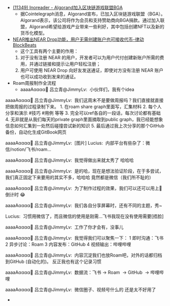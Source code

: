 - [(11349) Inoreader - Algorand加入区块链游戏联盟BGA](https://www.inoreader.com/article/3a9c6e786a2c4f5a-algorandbga)
    - 据Cointelegraph消息，Algorand宣布，已加入区块链游戏联盟（BGA）。Algorand表示，该公司将作为会员和支持赞助商向BGA捐款。通过加入联盟，Algorand希望给游戏产业带来一些利好，其中包括创建NFT以及新的货币化模型。
- [NEAR推出NEAR Drop功能，用户无需创建账户也可接收代币-律动BlockBeats](https://www.theblockbeats.com/news/17692)
    - 这个工具有两个主要的作用：
    1. 对于没有注册 NEAR 的用户，开发者可以为用户代付创建新账户所需的费用，并通过链接和提示让用户轻松注册；
    2. 用户可使用 NEAR Drop 向好友发送通证，即使对方没有注册 NEAR 账户也可以成功收到发来的通证。
- Roam周报制作全流程
    - aaaaAαααα🐣 吕立青@JimmyLv: 
小伙伴们，我有个idea

aaaaAαααα🐣 吕立青@JimmyLv: 
我们这周末不是要做周报吗？我们直接就直接把做周报的过程录制下来。
1. 在roam share graph里面写，汇集材料
2. 每个人分享和演示 #技巧 #用例 等等
3. 完全可以ref各自的一段话，每次讨论都有基础
4. 无非就是从我们每天的private graph里面摘取到public graph，我已经能想象信息如何汇集到一处然后碰撞尝试新的知识
5. 最后通过我上次分享的那个GitHub备份，自动化生成GitBook网页

aaaaAαααα🐣 吕立青@JimmyLv: 
[图片]
Lucius: 
内部平台有些杂了：微信/notion/飞书/roam...

aaaaAαααα🐣 吕立青@JimmyLv: 
我觉得做出来就太秀了 哈哈哈

aaaaAαααα🐣 吕立青@JimmyLv: 
是的哈，现在是想法验证阶段，在于多尝试，我们真正固定下来要用的其实不多，哈哈哈 竟然都是微信（我们所不耻的）

aaaaAαααα🐣 吕立青@JimmyLv: 
为了制作过程的效果，我们可以还可以用上🍅倒计时 😂

aaaaAαααα🐣 吕立青@JimmyLv: 
我们各自分享屏幕时，还有不同的主题，秀~

Lucius: 
习惯用微信了，而且微信的使用是刚需...飞书我现在没有使用需要[捂脸]

aaaaAαααα🐣 吕立青@JimmyLv: 
工作了你才会有，没事儿

aaaaAαααα🐣 吕立青@JimmyLv: 
我觉得我们可以聚焦一下：
1 即时沟通：飞书
2 异步讨论：Roam
3 内容发布：GitHub
4 视频输出：哔哩哔哩

aaaaAαααα🐣 吕立青@JimmyLv: 
内容沉淀我们也放Roam吧，对外的话都归档到GitHub (自动化的)。
反正我也有这个记录习惯

aaaaAαααα🐣 吕立青@JimmyLv: 
数据流：飞书 -> Roam  -> GitHub  -> 哔哩哔哩

aaaaAαααα🐣 吕立青@JimmyLv: 
微信圈子、视频号什么的 还是太不好用了


- 
